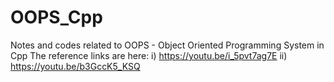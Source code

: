 # OOPS_Cpp
Notes and codes related to OOPS - Object Oriented Programming System in Cpp
The reference links are here:
i) https://youtu.be/i_5pvt7ag7E
ii) https://youtu.be/b3GccK5_KSQ
